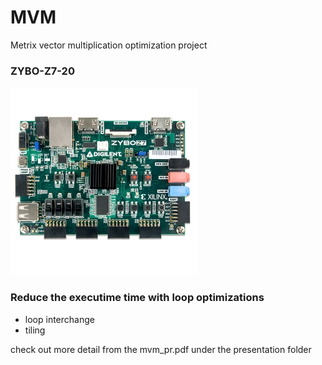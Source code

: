 # MVM
Metrix vector multiplication optimization project

### ZYBO-Z7-20
![zybo-z7-20](/assets/zybo-z7-20.jpg)

### Reduce the executime time with loop optimizations
- loop interchange
- tiling

check out more detail from the mvm_pr.pdf under the presentation folder
